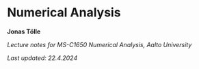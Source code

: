 # Numerical Analysis

**Jonas Tölle**

*Lecture notes for MS-C1650 Numerical Analysis, Aalto University*

*Last updated: 22.4.2024*


<!--stackedit_data:
eyJoaXN0b3J5IjpbLTE4NjcxNzYxNzVdfQ==
-->